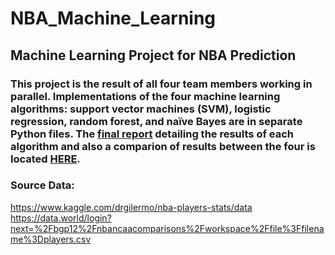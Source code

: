 # NBA_Machine_Learning
## Machine Learning Project for NBA Prediction

### This project is the result of all four team members working in parallel. Implementations of the four machine learning algorithms: support vector machines (SVM), logistic regression, random forest, and naïve Bayes are in separate Python files. The [final report](Report/Bolton_Rademacher_Tolleson_Lancaster_Report.pdf) detailing the results of each algorithm and also a comparion of results between the four is located [HERE](Report/Bolton_Rademacher_Tolleson_Lancaster_Report.pdf).


### Source Data:
https://www.kaggle.com/drgilermo/nba-players-stats/data
https://data.world/login?next=%2Fbgp12%2Fnbancaacomparisons%2Fworkspace%2Ffile%3Ffilename%3Dplayers.csv
